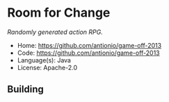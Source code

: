 # Room for Change

_Randomly generated action RPG._

- Home: https://github.com/antionio/game-off-2013
- Code: https://github.com/antionio/game-off-2013
- Language(s): Java
- License: Apache-2.0

## Building

